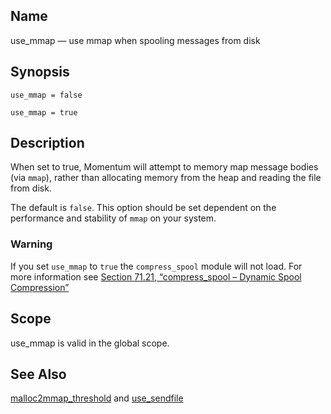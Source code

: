 <a name="conf.ref.use_mmap"></a>
## Name

use_mmap — use mmap when spooling messages from disk

## Synopsis

`use_mmap = false`

`use_mmap = true`

<a name="idp27323168"></a>
## Description

When set to true, Momentum will attempt to memory map message bodies (via `mmap`), rather than allocating memory from the heap and reading the file from disk.

The default is `false`. This option should be set dependent on the performance and stability of `mmap` on your system.

### Warning

If you set `use_mmap` to `true` the `compress_spool` module will not load. For more information see [Section 71.21, “compress_spool – Dynamic Spool Compression”](modules.compress_spool "71.21. compress_spool – Dynamic Spool Compression")

<a name="idp27329808"></a>
## Scope

use_mmap is valid in the global scope.

<a name="idp27331632"></a>
## See Also

[malloc2mmap_threshold](conf.ref.malloc2mmap_threshold "malloc2mmap_threshold") and [use_sendfile](conf.ref.use_sendfile.php "use_sendfile")
